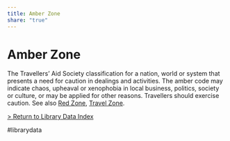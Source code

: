 ```yaml
---
title: Amber Zone
share: "true"
---
```

# Amber Zone  
The Travellers’ Aid Society classification for a nation, world or system that presents a need for caution in dealings and activities. The amber code may indicate chaos, upheaval or xenophobia in local business, politics, society or culture, or may be applied for other reasons. Travellers should exercise caution. See also [Red Zone](RedZone.md), [Travel Zone](TravelZone.md).  
  
[ > Return to Library Data Index](LibraryData.md)  
  
#librarydata